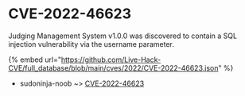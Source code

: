 # CVE-2022-46623

Judging Management System v1.0.0 was discovered to contain a SQL injection vulnerability via the username parameter.

{% embed url="https://github.com/Live-Hack-CVE/full_database/blob/main/cves/2022/CVE-2022-46623.json" %}


* sudoninja-noob ~> [CVE-2022-46623](https://www.alice-snow.ru/2022/database/cve-2022-46623/cve-2022-46623-sudoninja-noob)